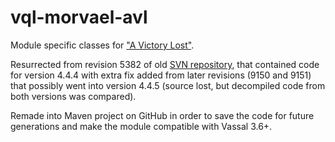 # vql-morvael-avl

Module specific classes for ["A Victory Lost"](https://vassalengine.org/wiki/Module:A_Victory_Lost).

Resurrected from revision 5382 of old [SVN repository](https://svn.code.sf.net/p/vassalengine/svn/VSQL-src/branches/morvael),
that contained code for version 4.4.4 with extra fix added from later
revisions (9150 and 9151) that possibly went into version 4.4.5 (source lost,
but decompiled code from both versions was compared).

Remade into Maven project on GitHub in order to save the code for future
generations and make the module compatible with Vassal 3.6+.
